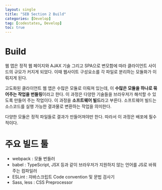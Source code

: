 ```yaml
---
layout: single
title: "SEB Section 2 Build"
categories: [Develop]
tag: [codestates, Develop]
toc: true
---
```


# Build

웹 앱은 정적 웹 페이지와 AJAX 기술 그리고 SPA으로 변모함에 따라 클라이언트 사이드의 규모가 커지게 되었다. 이때 웹사이트 구성요소를 각 파일로 분리하는 모듈화가 이뤄지게 된다.

고도화된 클라이언트 웹 앱은 수많은 모듈로 이뤄져 있는데, 이 **수많은 모듈을 하나로 묶어주는 작업을 번들링**이라고 한다. 이 과정은 다양한 기술들을 브라우저가 해석할 수 있도록 만들어 주는 작업이다. 이 과정을 **소프트웨어 빌드**라고 부른다. 소프트웨어 빌드는 소스코드를 실행 가능한 결과물로 변환하는 작업을 의미한다.

다양한 모듈은 정적 파일들로 결과가 만들어져야만 한다. 따라서 이 과정은 배포에 필수적이다.

# 주요 빌드 툴

- webpack : 모듈 번들러
- babel : TypeScript, JSX 등과 같이 브라우저가 지원하지 않는 언어를 JS로 바꿔주는 컴파일러
- ESLint : 자바스크립트 Code convention 및 문법 검사기
- Sass, less : CSS Preprocessor
